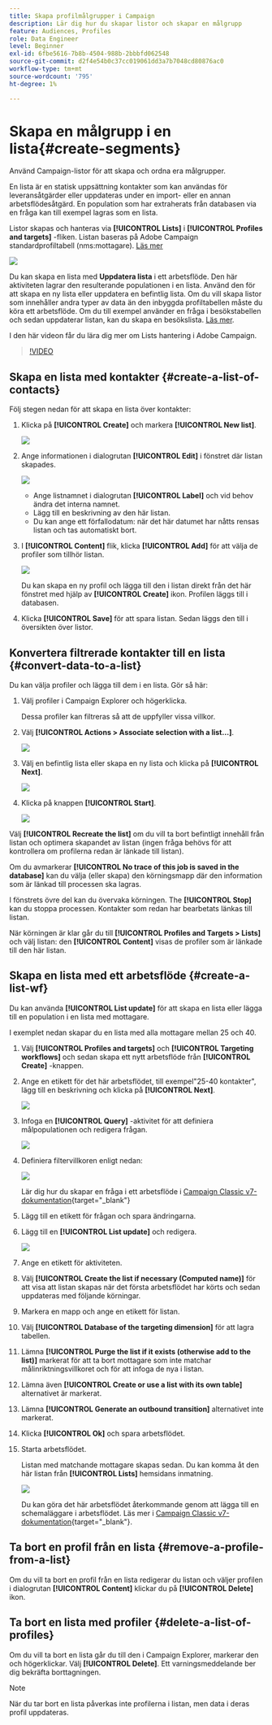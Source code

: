```yaml
---
title: Skapa profilmålgrupper i Campaign
description: Lär dig hur du skapar listor och skapar en målgrupp
feature: Audiences, Profiles
role: Data Engineer
level: Beginner
exl-id: 6fbe5616-7b8b-4504-988b-2bbbfd062548
source-git-commit: d2f4e54b0c37cc019061dd3a7b7048cd80876ac0
workflow-type: tm+mt
source-wordcount: '795'
ht-degree: 1%

---
```


# Skapa en målgrupp i en lista{#create-segments}

Använd Campaign-listor för att skapa och ordna era målgrupper.

En lista är en statisk uppsättning kontakter som kan användas för leveransåtgärder eller uppdateras under en import- eller en annan arbetsflödesåtgärd. En population som har extraherats från databasen via en fråga kan till exempel lagras som en lista.

Listor skapas och hanteras via **[!UICONTROL Lists]** i **[!UICONTROL Profiles and targets]** -fliken. Listan baseras på Adobe Campaign standardprofiltabell (nms:mottagare). [Läs mer](../dev/datamodel.md#ootb-profiles.md)

![](assets/list-dashboard.png)

Du kan skapa en lista med **Uppdatera lista** i ett arbetsflöde. Den här aktiviteten lagrar den resulterande populationen i en lista. Använd den för att skapa en ny lista eller uppdatera en befintlig lista. Om du vill skapa listor som innehåller andra typer av data än den inbyggda profiltabellen måste du köra ett arbetsflöde. Om du till exempel använder en fråga i besökstabellen och sedan uppdaterar listan, kan du skapa en besökslista. [Läs mer](#create-a-list-wf).

I den här videon får du lära dig mer om Lists hantering i Adobe Campaign.

>[!VIDEO](https://video.tv.adobe.com/v/334909?quality=12)


## Skapa en lista med kontakter {#create-a-list-of-contacts}

Följ stegen nedan för att skapa en lista över kontakter:

1. Klicka på **[!UICONTROL Create]** och markera **[!UICONTROL New list]**.

   ![](assets/new-list.png)

1. Ange informationen i dialogrutan **[!UICONTROL Edit]** i fönstret där listan skapades.

   ![](assets/list-details.png)

   * Ange listnamnet i dialogrutan **[!UICONTROL Label]** och vid behov ändra det interna namnet.
   * Lägg till en beskrivning av den här listan.
   * Du kan ange ett förfallodatum: när det här datumet har nåtts rensas listan och tas automatiskt bort.


1. I **[!UICONTROL Content]** flik, klicka **[!UICONTROL Add]** för att välja de profiler som tillhör listan.

   ![](assets/add-profiles-to-a-list.png)

   Du kan skapa en ny profil och lägga till den i listan direkt från det här fönstret med hjälp av **[!UICONTROL Create]** ikon. Profilen läggs till i databasen.

1. Klicka **[!UICONTROL Save]** för att spara listan. Sedan läggs den till i översikten över listor.


## Konvertera filtrerade kontakter till en lista {#convert-data-to-a-list}

Du kan välja profiler och lägga till dem i en lista. Gör så här:

1. Välj profiler i Campaign Explorer och högerklicka.

   Dessa profiler kan filtreras så att de uppfyller vissa villkor.

1. Välj **[!UICONTROL Actions > Associate selection with a list...]**.

   ![](assets/add-selection-to-a-list.png)

1. Välj en befintlig lista eller skapa en ny lista och klicka på **[!UICONTROL Next]**.

   ![](assets/select-the-list.png)

1. Klicka på knappen **[!UICONTROL Start]**.

   ![](assets/record-a-list.png)

Välj **[!UICONTROL Recreate the list]** om du vill ta bort befintligt innehåll från listan och optimera skapandet av listan (ingen fråga behövs för att kontrollera om profilerna redan är länkade till listan).

Om du avmarkerar **[!UICONTROL No trace of this job is saved in the database]** kan du välja (eller skapa) den körningsmapp där den information som är länkad till processen ska lagras.

I fönstrets övre del kan du övervaka körningen. The **[!UICONTROL Stop]** kan du stoppa processen. Kontakter som redan har bearbetats länkas till listan.

När körningen är klar går du till **[!UICONTROL Profiles and Targets > Lists]** och välj listan: den **[!UICONTROL Content]** visas de profiler som är länkade till den här listan.


## Skapa en lista med ett arbetsflöde  {#create-a-list-wf}

Du kan använda **[!UICONTROL List update]** för att skapa en lista eller lägga till en population i en lista med mottagare.

I exemplet nedan skapar du en lista med alla mottagare mellan 25 och 40.

1. Välj **[!UICONTROL Profiles and targets]** och **[!UICONTROL Targeting workflows]** och sedan skapa ett nytt arbetsflöde från **[!UICONTROL Create]** -knappen.
1. Ange en etikett för det här arbetsflödet, till exempel&quot;25-40 kontakter&quot;, lägg till en beskrivning och klicka på **[!UICONTROL Next]**.

   ![](assets/targeting-wf-sample.png)

1. Infoga en **[!UICONTROL Query]** -aktivitet för att definiera målpopulationen och redigera frågan.

   ![](assets/targeting-wf-edit-query.png)

1. Definiera filtervillkoren enligt nedan:

   ![](assets/targeting-wf-age-filter.png)

   Lär dig hur du skapar en fråga i ett arbetsflöde i [Campaign Classic v7-dokumentation](https://experienceleague.adobe.com/docs/campaign-classic/using/automating-with-workflows/targeting-activities/query.html#creating-a-query){target=&quot;_blank&quot;}

1. Lägg till en etikett för frågan och spara ändringarna.
1. Lägg till en **[!UICONTROL List update]** och redigera.

   ![](assets/list-update-activity.png)

1. Ange en etikett för aktiviteten.
1. Välj **[!UICONTROL Create the list if necessary (Computed name)]** för att visa att listan skapas när det första arbetsflödet har körts och sedan uppdateras med följande körningar.
1. Markera en mapp och ange en etikett för listan.
1. Välj **[!UICONTROL Database of the targeting dimension]** för att lagra tabellen.
1. Lämna **[!UICONTROL Purge the list if it exists (otherwise add to the list)]** markerat för att ta bort mottagare som inte matchar målinriktningsvillkoret och för att infoga de nya i listan.
1. Lämna även **[!UICONTROL Create or use a list with its own table]** alternativet är markerat.
1. Lämna **[!UICONTROL Generate an outbound transition]** alternativet inte markerat.
1. Klicka **[!UICONTROL Ok]** och spara arbetsflödet.
1. Starta arbetsflödet.

   Listan med matchande mottagare skapas sedan. Du kan komma åt den här listan från **[!UICONTROL Lists]** hemsidans inmatning.

   ![](assets/access-new-list.png)

   Du kan göra det här arbetsflödet återkommande genom att lägga till en schemaläggare i arbetsflödet. Läs mer i [Campaign Classic v7-dokumentation](https://experienceleague.adobe.com/docs/campaign-classic/using/automating-with-workflows/flow-control-activities/scheduler.html){target=&quot;_blank&quot;}.

## Ta bort en profil från en lista {#remove-a-profile-from-a-list}

Om du vill ta bort en profil från en lista redigerar du listan och väljer profilen i dialogrutan **[!UICONTROL Content]** klickar du på **[!UICONTROL Delete]** ikon.

## Ta bort en lista med profiler {#delete-a-list-of-profiles}

Om du vill ta bort en lista går du till den i Campaign Explorer, markerar den och högerklickar. Välj **[!UICONTROL Delete]**. Ett varningsmeddelande ber dig bekräfta borttagningen.

>[!NOTE]
>
>När du tar bort en lista påverkas inte profilerna i listan, men data i deras profil uppdateras.
